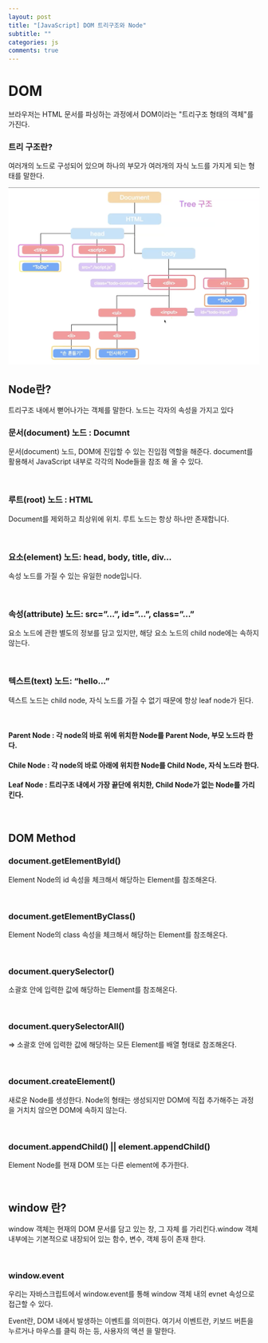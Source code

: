 ```yaml
---
layout: post
title: "[JavaScript] DOM 트리구조와 Node"
subtitle: ""
categories: js
comments: true
---
```


# DOM

브라우저는 HTML 문서를 파싱하는 과정에서 DOM이라는 "트리구조 형태의 객체"를 가진다.

### 트리 구조란?

여러개의 노드로 구성되어 있으며 하나의 부모가 여러개의 자식 노드를 가지게 되는 형태를 말한다.

<img src="/assets/img/js/dom-tree.png" width="600px" height="auto">

<br>

## Node란?

트리구조 내에서 뻗어나가는 객체를 말한다. 노드는 각자의 속성을 가지고 있다

### 문서(document) 노드 : Documnt

문서(document) 노드, DOM에 진입할 수 있는 진입점 역할을 해준다.
document를 활용해서 JavaScript 내부로 각각의 Node들을 참조 해 올 수 있다.

<br>

### 루트(root) 노드 : HTML

Document를 제외하고 최상위에 위치.
루트 노드는 항상 하나만 존재합니다.

<br>

### 요소(element) 노드: head, body, title, div…

속성 노드를 가질 수 있는 유일한 node입니다.

<br>

### 속성(attribute) 노드: src=”…”, id=”…”, class=”…”

요소 노드에 관한 별도의 정보를 담고 있지만, 해당 요소 노드의 child node에는 속하지 않는다.

<br>

### 텍스트(text) 노드: “hello...”

텍스트 노드는 child node, 자식 노드를 가질 수 없기 때문에 항상 leaf node가 된다.

<br>

#### Parent Node : 각 node의 바로 위에 위치한 Node를 Parent Node, 부모 노드라 한다.

#### Chile Node : 각 node의 바로 아래에 위치한 Node를 Child Node, 자식 노드라 한다.

#### Leaf Node : 트리구조 내에서 가장 끝단에 위치한, Child Node가 없는 Node를 가리킨다.

<br>

## DOM Method

### document.getElementById()

Element Node의 id 속성을 체크해서 해당하는 Element를 참조해온다.

<br>

### document.getElementByClass()

Element Node의 class 속성을 체크해서 해당하는 Element를 참조해온다.

<br>

### document.querySelector()

소괄호 안에 입력한 값에 해당하는 Element를 참조해온다.

<br>

### document.querySelectorAll()

⇒ 소괄호 안에 입력한 값에 해당하는 모든 Element를 배열 형태로 참조해온다.

<br>

### document.createElement()

새로운 Node를 생성한다. Node의 형태는 생성되지만 DOM에 직접 추가해주는 과정을 거치치 않으면 DOM에 속하지 않는다.

<br>

### document.appendChild() || element.appendChild()

Element Node를 현재 DOM 또는 다른 element에 추가한다.

<br>

## window 란?

window 객체는 현재의 DOM 문서를 담고 있는 창, 그 자체 를 가리킨다.window 객체 내부에는 기본적으로 내장되어 있는 함수, 변수, 객체 등이 존재 한다.

<br>

### window.event

우리는 자바스크립트에서 window.event를 통해 window 객체 내의 evnet 속성으로 접근할 수 있다.

Event란, DOM 내에서 발생하는 이벤트를 의미한다. 여기서 이벤트란, 키보드 버튼을 누르거나 마우스를 클릭 하는 등, 사용자의 액션 을 말한다.
